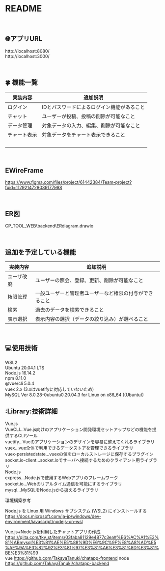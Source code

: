 # README
<br>

## :globe_with_meridians:アプリURL
http://localhost:8080/ <br>
http://localhost:3000/

<br>

## :four_leaf_clover: 機能一覧
|  実装内容  |  追加説明  |
| ---- | ---- |
|  ログイン<br>  |  IDとパスワードによるログイン機能があること<br>  |
|  チャット<br>  |  ユーザーが投稿、投稿の削除が可能なこと  |
|  データ管理<br>  |  対象データの入力、編集、削除が可能なこと<br>  |
|  チャート表示<br>  |  対象データをチャート表示できること<br>  |
|  <br>  |  <br>  |

<br>

## EWireFrame
https://www.figma.com/files/project/61442384/Team-project?fuid=1129214728039177988

<br>

## ER図
CP_TOOL_WEB\backend\ERdiagram.drawio

<br>

## 追加を予定している機能
|  実装内容  |  追加説明  |
| ---- | ---- |
|  ユーザ改廃<br>  |  ユーザーの照会、登録、更新、削除が可能なこと<br>  |
|  権限管理<br>  |  一般ユーザーと管理者ユーザーなど権限の付与ができること<br>  |
|  検索<br>  |  過去のデータを検索できること<br>  |
|  表示選択<br>  |  表示内容の選択（データの絞り込み）が選べること<br>  |

<br>

## :computer:使用技術

WSL2<br>
Ubuntu 20.04.1 LTS<br>
Node.js 16.14.2<br>
npm 8.11.0<br>
@vue/cli 5.0.4<br>
vuex 2.x (3.xはvuetifyに対応していないため)<br>
MySQL Ver 8.0.28-0ubuntu0.20.04.3 for Linux on x86_64 ((Ubuntu))<br>

## :Library:技術詳細

Vue.js<br>
    VueCLI…Vue.js向けのアプリケーション開発環境セットアップなどの機能を提供するCLIツール<br>
    vuetify…Vueのアプリケーションのデザインを容易に整えてくれるライブラリ<br>
    vuex…vue全体で利用できるデータストアを管理できるライブラリ<br>
    vuex-persistedstate…vuexの値をローカルストレージに保存するプラグイン<br>
    socket.io-client…socket.ioでサーバへ接続するためのクライアント用ライブラリ<br>
Node.js<br>
    express…Node.jsで使用するWebアプリのフレームワーク<br>
    socket.io…Webのリアルタイム通信を可能にするライブラリ<br>
    mysql…MySQLをNode.jsから扱えるライブラリ<br>

環境構築参考<br>

Node.js を Linux 用 Windows サブシステム (WSL2) にインストールする<br>
https://docs.microsoft.com/ja-jp/windows/dev-environment/javascript/nodejs-on-wsl

Vue.js+Node.jsを利用したチャットアプリの作成<br>
https://qiita.com/tky_st/items/03faba81129e4877c3ea#%E6%AC%A1%E3%81%ABmysql%E3%81%AE%E5%88%9D%E6%9C%9F%E8%A8%AD%E5%AE%9A%E3%82%92%E3%81%97%E3%81%A6%E3%81%8D%E3%81%BE%E3%81%99
<br>
vue  https://github.com/TakayaTanuki/chatapp-frontend
node https://github.com/TakayaTanuki/chatapp-backend

